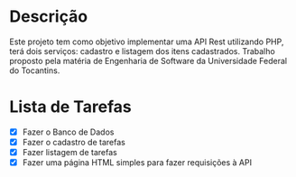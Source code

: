 # Descrição
Este projeto tem como objetivo implementar uma API Rest utilizando PHP, terá dois serviços: cadastro e listagem dos itens cadastrados.
Trabalho proposto pela matéria de Engenharia de Software da Universidade Federal do Tocantins.

# Lista de Tarefas

- [x] Fazer o Banco de Dados
- [x] Fazer o cadastro de tarefas
- [x] Fazer listagem de tarefas
- [x] Fazer uma página HTML simples para fazer requisições à API
